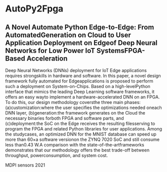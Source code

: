 # AutoPy2Fpga
## A Novel Automate Python Edge-to-Edge: From AutomatedGeneration on Cloud to User Application Deployment on Edgeof Deep Neural Networks for Low Power IoT SystemsFPGA-Based Acceleration

Deep Neural Networks (DNNs) deployment for IoT Edge applications requires strongskills in hardware and software. In this paper, a novel design framework fully automated for Edgeapplications is proposed to perform such a deployment on System-on-Chips. Based on a high-levelPython interface that mimics the leading Deep Learning software frameworks, it offers an easy wayto implement a hardware-accelerated DNN on an FPGA. To do this, our design methodology coversthe three main phases:  (a)customization:where the user specifies the optimizations needed oneach DNN layer, (b)generation:the framework generates on the Cloud the necessary binaries forboth FPGA and software parts, and (c)deployment:the SoC on the Edge receives the resulting filesserving to program the FPGA and related Python libraries for user applications. Among the studycases, an optimized DNN for the MNIST database can speed up more than 60×a software versionon the ZYNQ 7020 SoC and still consume less than0.43 W.A comparison with the state-of-the-artframeworks demonstrates that our methodology offers the best trade-off between throughput, powerconsumption, and system cost.

MDPI sensors 2021
